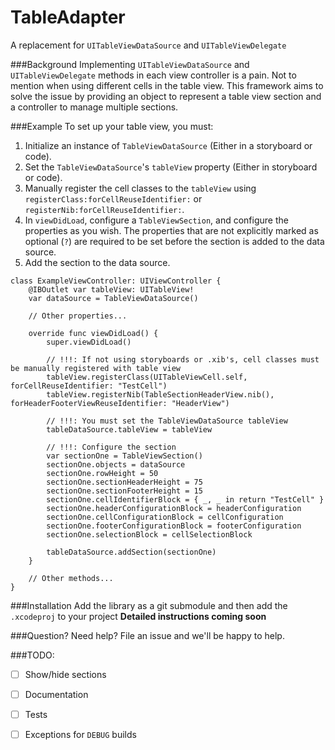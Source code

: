 TableAdapter
============

A replacement for `UITableViewDataSource` and `UITableViewDelegate`

###Background
Implementing `UITableViewDataSource` and `UITableViewDelegate` methods in each view controller is a pain. Not to mention when using different cells in the table view. This framework aims to solve the issue by providing an object to represent a table view section and a controller to manage multiple sections.

###Example
To set up your table view, you must:  
1. Initialize an instance of `TableViewDataSource` (Either in a storyboard or code).  
2. Set the `TableViewDataSource`'s `tableView` property (Either in storyboard or code).  
3. Manually register the cell classes to the `tableView` using `registerClass:forCellReuseIdentifier:` or `registerNib:forCellReuseIdentifier:`.  
4. In `viewDidLoad`, configure a `TableViewSection`, and configure the properties as you wish. The properties that are not explicitly marked as optional (`?`) are required to be set before the section is added to the data source.  
5. Add the section to the data source.  

````
class ExampleViewController: UIViewController {
    @IBOutlet var tableView: UITableView!
    var dataSource = TableViewDataSource()
    
    // Other properties...
    
    override func viewDidLoad() {
        super.viewDidLoad()
        
        // !!!: If not using storyboards or .xib's, cell classes must be manually registered with table view
        tableView.registerClass(UITableViewCell.self, forCellReuseIdentifier: "TestCell")
        tableView.registerNib(TableSectionHeaderView.nib(), forHeaderFooterViewReuseIdentifier: "HeaderView")
        
        // !!!: You must set the TableViewDataSource tableView
        tableDataSource.tableView = tableView
        
        // !!!: Configure the section
        var sectionOne = TableViewSection()
        sectionOne.objects = dataSource
        sectionOne.rowHeight = 50
        sectionOne.sectionHeaderHeight = 75
        sectionOne.sectionFooterHeight = 15
        sectionOne.cellIdentifierBlock = { _, _ in return "TestCell" }
        sectionOne.headerConfigurationBlock = headerConfiguration
        sectionOne.cellConfigurationBlock = cellConfiguration
        sectionOne.footerConfigurationBlock = footerConfiguration
        sectionOne.selectionBlock = cellSelectionBlock
        
        tableDataSource.addSection(sectionOne)
    }
    
    // Other methods...
}
````

###Installation
Add the library as a git submodule and then add the `.xcodeproj` to your project
**Detailed instructions coming soon**

###Question? Need help?
File an issue and we'll be happy to help.

###TODO:
 - [ ] Show/hide sections
 - [ ] Documentation
 - [ ] Tests
 - [ ] Exceptions for `DEBUG` builds

